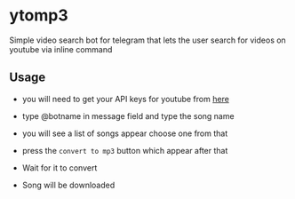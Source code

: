 # ytomp3

Simple video search bot for telegram that lets the user search for videos on youtube via inline command 

## Usage
- you will need to get your API keys for youtube from [here](https://developers.google.com/docs/api/quickstart/python) 

- type @botname in message field and type the song name
- you will see a list of songs appear choose one from that
- press the `convert to mp3` button which appear after that
- Wait for it to convert
- Song will be downloaded


